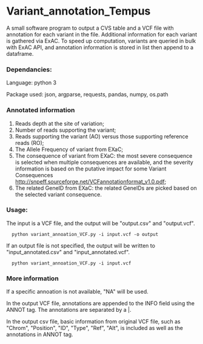 # Variant_annotation_Tempus

A small software program to output a CVS table and a VCF file with annotation for each variant in the file. Additional information for each variant is gathered via ExAC. To speed up computation, variants are queried in bulk with ExAC API, and  annotation information is stored in list then append to a dataframe. 


### Dependancies:
Language: python 3

Package used: json, argparse, requests, pandas, numpy, os.path

### Annotated information 
1. Reads depth at the site of variation; 
2. Number of reads supporting the variant; 
3. Reads supporting the variant (AO) versus those supporting reference reads (RO); 
4. The Allele Frequency of variant from EXaC;
5. The consequence of variant from EXaC: the most severe consequence is selected when multiple consequences are available, and the severity information is based on the putative impact for some Variant Consequences http://snpeff.sourceforge.net/VCFannotationformat_v1.0.pdf;
6. The related GeneID from EXaC: the related GeneIDs are picked based on the selected variant consequence.

### Usage: 

The input is a VCF file, and the output will be "output.csv" and "output.vcf".

      python variant_annoation_VCF.py -i input.vcf -o output


If an output file is not specified, the output will be written to "input_annotated.csv" and "input_annotated.vcf".
                 
      python variant_annoation_VCF.py -i input.vcf


### More information

If a specific annoation is not available, "NA" will be used. 

In the output VCF file, annotations are appended to the INFO field using the ANNOT tag. The annotations are separated by a |.

In the output csv file, basic information from original VCF file, such as "Chrom", "Position", "ID", "Type", "Ref", "Alt", is included as well as the annotations in ANNOT tag.




